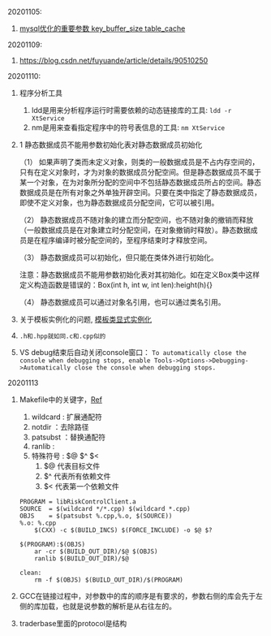 20201105:
1. [mysql优化的重要参数 key_buffer_size table_cache](https://blog.csdn.net/ohyoyo2014/article/details/34485353)

20201109:
1. https://blog.csdn.net/fuyuande/article/details/90510250

20201110:
1. 程序分析工具
    1. ldd是用来分析程序运行时需要依赖的动态链接库的工具: `ldd -r XtService`
    2. nm是用来查看指定程序中的符号表信息的工具: `nm XtService`
    
2. 
    1 静态数据成员不能用参数初始化表对静态数据成员初始化

    （1） 如果声明了类而未定义对象，则类的一般数据成员是不占内存空间的，只有在定义对象时，才为对象的数据成员分配空间。但是静态数据成员不属于某一个对象，在为对象所分配的空间中不包括静态数据成员所占的空间。静态数据成员是在所有对象之外单独开辟空间。只要在类中指定了静态数据成员，即使不定义对象，也为静态数据成员分配空间，它可以被引用。

    （2） 静态数据成员不随对象的建立而分配空间，也不随对象的撤销而释放（一般数据成员是在对象建立时分配空间，在对象撤销时释放）。静态数据成员是在程序编译时被分配空间的，至程序结束时才释放空间。

    （3） 静态数据成员可以初始化，但只能在类体外进行初始化。

    注意：静态数据成员不能用参数初始化表对其初始化。如在定义Box类中这样定义构造函数是错误的：Box(int h, int w, int len):height(h){}

    （4） 静态数据成员可以通过对象名引用，也可以通过类名引用。
    
3. 关于模板实例化的问题, [模板类显式实例化](https://blog.csdn.net/weixin_40539125/article/details/83375452)


4. `.h和.hpp就如同.c和.cpp似的`
5. VS debug结束后自动关闭console窗口： `To automatically close the console when debugging stops, enable Tools->Options->Debugging->Automatically close the console when debugging stops.`

20201113
1. Makefile中的关键字，[Ref](https://www.cnblogs.com/mofei004/p/9639491.html)
    1. wildcard : 扩展通配符
    2. notdir   ：去除路径
    3. patsubst ：替换通配符
    4. ranlib   : 
    5. 特殊符号 : $@ $^ $<
        1. $@ 代表目标文件
        2. $^ 代表所有依赖文件
        3. $< 代表第一个依赖文件



    ```静态库的makefile
    PROGRAM = libRiskControlClient.a                        
    SOURCE  = $(wildcard */*.cpp) $(wildcard *.cpp)
    OBJS 	= $(patsubst %.cpp,%.o, $(SOURCE)) 
    %.o: %.cpp
        $(CXX) -c $(BUILD_INCS) $(FORCE_INCLUDE) -o $@ $?

    $(PROGRAM):$(OBJS)
        ar -cr $(BUILD_OUT_DIR)/$@ $(OBJS)
        ranlib $(BUILD_OUT_DIR)/$@

    clean:
        rm -f $(OBJS) $(BUILD_OUT_DIR)/$(PROGRAM)
    ```
    
2. GCC在链接过程中，对参数中的库的顺序是有要求的，参数右侧的库会先于左侧的库加载，也就是说参数的解析是从右往左的。

3. traderbase里面的protocol是结构





























